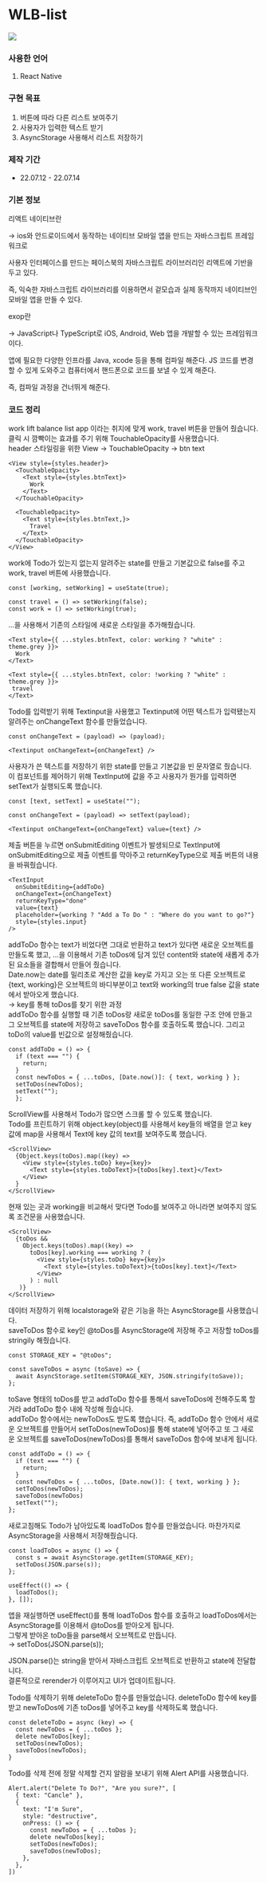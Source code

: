# WLB-list

<img src="https://user-images.githubusercontent.com/109572328/208228163-a5b0613c-0699-4637-aafb-3d8c2a443bfd.jpeg" />

<h3>사용한 언어</h3>
<ol>
  <li>React Native</li>
</ol>

<h3>구현 목표</h3>
<ol>
  <li>버튼에 따라 다른 리스트 보여주기</li>
  <li>사용자가 입력한 텍스트 받기</li>
  <li>AsyncStorage 사용해서 리스트 저장하기</li>
</ol>

<h3>제작 기간</h3>
<ul>
  <li>22.07.12 - 22.07.14</li>
</ul>

<h3>기본 정보</h3>
리액트 네이티브란

→ ios와 안드로이드에서 동작하는 네이티브 모바일 앱을 만드는 자바스크립트 프레임워크로

사용자 인터페이스를 만드는 페이스북의 자바스크립트 라이브러리인 리액트에 기반을 두고 있다.

즉, 익숙한 자바스크립트 라이브러리를 이용하면서 겉모습과 실제 동작까지 네이티브인 모바일 앱을 만들 수 있다.

exop란

→ JavaScript나 TypeScript로 iOS, Android, Web 앱을 개발할 수 있는 프레임워크이다.

앱에 필요한 다양한 인프라를 Java, xcode 등을 통해 컴파일 해준다. JS 코드를 변경할 수 있게 도와주고 컴퓨터에서 핸드폰으로 코드를 보낼 수 있게 해준다.

즉, 컴파일 과정을 건너뛰게 해준다.

<h3>코드 정리</h3>
work lift balance list app 이라는 취지에 맞게 work, travel 버튼을 만들어 줬습니다.<br>
클릭 시 깜빡이는 효과를 주기 위해 TouchableOpacity를 사용했습니다.<br>
header 스타일링을 위한 View -> TouchableOpacity -> btn text 

```
<View style={styles.header}>
  <TouchableOpacity>
    <Text style={styles.btnText}>
      Work
    </Text>
  </TouchableOpacity>
  
  <TouchableOpacity>
    <Text style={styles.btnText,}>
      Travel
    </Text>
  </TouchableOpacity>
</View>
```

work에 Todo가 있는지 없는지 알려주는 state를 만들고 기본값으로 false를 주고 work, travel 버튼에 사용했습니다.

```
const [working, setWorking] = useState(true);

const travel = () => setWorking(false);
const work = () => setWorking(true);
```

...을 사용해서 기존의 스타일에 새로운 스타일을 추가해줬습니다.

```
<Text style={{ ...styles.btnText, color: working ? "white" : theme.grey }}>
  Work
</Text>

<Text style={{ ...styles.btnText, color: !working ? "white" : theme.grey }}>
 travel
</Text>
```

Todo를 입력받기 위해 Textinput을 사용했고 Textinput에 어떤 텍스트가 입력됐는지 알려주는 onChangeText 함수를 만들었습니다.

```
const onChangeText = (payload) => (payload);

<Textinput onChangeText={onChangeText} />
```

사용자가 쓴 텍스트를 저장하기 위한 state를 만들고 기본값을 빈 문자열로 줬습니다.<br>
이 컴포넌트를 제어하기 위해 TextInput에 값을 주고 사용자가 뭔가를 입력하면 setText가 실행되도록 했습니다.

```
const [text, setText] = useState("");

const onChangeText = (payload) => setText(payload);

<Textinput onChangeText={onChangeText} value={text} />
```

제출 버튼을 누르면 onSubmitEditing 이벤트가 발생되므로 TextInput에 onSubmitEditing으로 제출 이벤트를 막아주고 returnKeyType으로 제출 버튼의 내용을 바꿔줬습니다.

```
<TextInput
  onSubmitEditing={addToDo}
  onChangeText={onChangeText}
  returnKeyType="done"
  value={text}
  placeholder={working ? "Add a To Do " : "Where do you want to go?"}
  style={styles.input}
/>
```

addToDo 함수는 text가 비었다면 그대로 반환하고 text가 있다면 새로운 오브젝트를 만들도록 했고, …을 이용해서 기존 toDos에 담겨 있던 content와 state에 새롭게 추가된 요소들을 결합해서 만들어 줬습니다.<br>
Date.now는 date를 밀리초로 계산한 값을 key로 가지고 오는 또 다른 오브젝트로 {text, working}은 오브젝트의 바디부분이고 text와 working의 true false 값을 state에서 받아오게 했습니다.<br> → key를 통해 toDos를 찾기 위한 과정<br>
addToDo 함수를 실행할 때 기존 toDos랑 새로운 toDos를 동일한 구조 안에 만들고 그 오브젝트를 state에 저장하고 saveToDos 함수를 호출하도록 했습니다. 그리고 toDo의 value를 빈값으로 설정해줬습니다.

```
const addToDo = () => {
  if (text === "") {
    return;
  }
  const newToDos = { ...toDos, [Date.now()]: { text, working } };
  setToDos(newToDos);
  setText("");
  };
```

ScrollView를 사용해서 Todo가 많으면 스크롤 할 수 있도록 했습니다.<br>
Todo를 프린트하기 위해 object.key(object)를 사용해서 key들의 배열을 얻고 key 값에 map을 사용해서 Text에 key 값의 text를 보여주도록 했습니다.

```
<ScrollView>
  {Object.keys(toDos).map((key) =>
    <View style={styles.toDo} key={key}>
      <Text style={styles.toDoText}>{toDos[key].text}</Text>
    </View>
  }
</ScrollView>
```

현재 있는 곳과 working을 비교해서 맞다면 Todo를 보여주고 아니라면 보여주지 않도록 조건문을 사용했습니다.

```
<ScrollView>
  {toDos &&
    Object.keys(toDos).map((key) =>
      toDos[key].working === working ? (
        <View style={styles.toDo} key={key}>
          <Text style={styles.toDoText}>{toDos[key].text}</Text>
        </View>
      ) : null
   )}
</ScrollView>
```


데이터 저장하기 위해 localstorage와 같은 기능을 하는 AsyncStorage를 사용했습니다.<br>
saveToDos 함수로 key인 @toDos를 AsyncStorage에 저장해 주고 저장할 toDos를 stringily 해줬습니다.

```
const STORAGE_KEY = "@toDos";

const saveToDos = async (toSave) => {
  await AsyncStorage.setItem(STORAGE_KEY, JSON.stringify(toSave));
}; 
```

toSave 형태의 toDos를 받고 addToDo 함수를 통해서 saveToDos에 전해주도록 할거라 addToDo 함수 내에 작성해 줬습니다.<br>
addToDo 함수에서는 newToDos도 받도록 했습니다.
즉, addToDo 함수 안에서 새로운 오브젝트를 만들어서 setToDos(newToDos)를 통해 state에 넣어주고 또 그 새로운 오브젝트를 saveToDos(newToDos)를 통해서 saveToDos 함수에 보내게 됩니다.

```
const addToDo = () => {
  if (text === "") {
    return;
  }
  const newToDos = { ...toDos, [Date.now()]: { text, working } };
  setToDos(newToDos);
  saveToDos(newToDos)
  setText("");
};
```

새로고침해도 Todo가 남아있도록 loadToDos 함수를 만들었습니다.
마찬가지로 AsyncStorage을 사용해서 저장해줬습니다.

```
const loadToDos = async () => {
  const s = await AsyncStorage.getItem(STORAGE_KEY);
  setToDos(JSON.parse(s));
};

useEffect(() => {
  loadToDos();
}, []);
```

앱을 재실행하면 useEffect()를 통해 loadToDos 함수를 호출하고 loadToDos에서는 AsyncStorage를 이용해서 @toDos를 받아오게 됩니다.<br>
그렇게 받아온 toDo들을 parse해서 오브젝트로 만듭니다.<br>
→ setToDos(JSON.parse(s));
<p>
JSON.parse()는 string을 받아서 자바스크립트 오브젝트로 반환하고 state에 전달합니다.<br>
결론적으로 rerender가 이루어지고 UI가 업데이트됩니다.
<p>
Todo를 삭제하기 위해 deleteToDo 함수를 만들었습니다.
deleteToDo 함수에 key를 받고 newToDos에 기존 toDos를 넣어주고 key를 삭제하도록 했습니다.

```
const deleteToDo = async (key) => {
  const newToDos = { ...toDos };
  delete newToDos[key];
  setToDos(newToDos);
  saveToDos(newToDos);
}
```

Todo를 삭제 전에 정말 삭제할 건지 알람을 보내기 위해 Alert API를 사용했습니다.

```
Alert.alert("Delete To Do?", "Are you sure?", [
  { text: "Cancle" },
  {
    text: "I'm Sure",
    style: "destructive",
    onPress: () => {
      const newToDos = { ...toDos };
      delete newToDos[key];
      setToDos(newToDos);
      saveToDos(newToDos);
    },
  },
])
```
